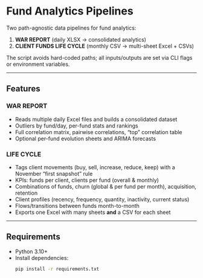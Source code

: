 # Fund Analytics Pipelines

Two path-agnostic data pipelines for fund analytics:

1. **WAR REPORT** (daily XLSX → consolidated analytics)
2. **CLIENT FUNDS LIFE CYCLE** (monthly CSV → multi-sheet Excel + CSVs)

The script avoids hard-coded paths; all inputs/outputs are set via CLI flags or environment variables.

---

## Features

### WAR REPORT
- Reads multiple daily Excel files and builds a consolidated dataset
- Outliers by fund/day, per-fund stats and rankings
- Full correlation matrix, pairwise correlations, “top” correlation table
- Optional per-fund evolution sheets and ARIMA forecasts

### LIFE CYCLE
- Tags client movements (buy, sell, increase, reduce, keep) with a November “first snapshot” rule
- KPIs: funds per client, clients per fund (overall & monthly)
- Combinations of funds, churn (global & per fund per month), acquisition, retention
- Client profiles (recency, frequency, quantity, inactivity, current status)
- Flows/transitions between funds month-to-month
- Exports one Excel with many sheets **and** a CSV for each sheet

---

## Requirements

- Python 3.10+
- Install dependencies:
  ```bash
  pip install -r requirements.txt
